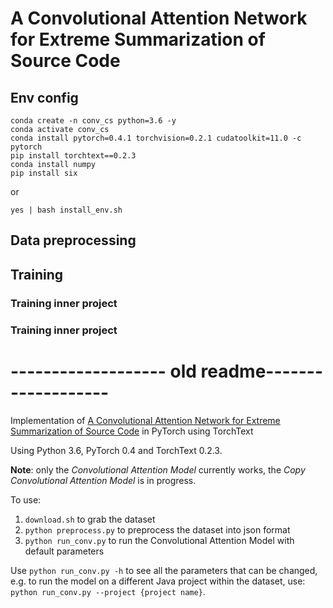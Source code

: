 # A Convolutional Attention Network for Extreme Summarization of Source Code
## Env config

    conda create -n conv_cs python=3.6 -y
    conda activate conv_cs
    conda install pytorch=0.4.1 torchvision=0.2.1 cudatoolkit=11.0 -c pytorch
    pip install torchtext==0.2.3
    conda install numpy
    pip install six
 
or

```
yes | bash install_env.sh
```

## Data preprocessing

## Training

### Training inner project


### Training inner project



# ------------------- old readme-------------------
    
Implementation of [A Convolutional Attention Network for Extreme Summarization of Source Code](https://arxiv.org/abs/1602.03001) in PyTorch using TorchText

Using Python 3.6, PyTorch 0.4 and TorchText 0.2.3.

**Note**: only the *Convolutional Attention Model* currently works, the *Copy Convolutional Attention Model* is in progress.

To use:

1. `download.sh` to grab the dataset
1. `python preprocess.py` to preprocess the dataset into json format
1. `python run_conv.py` to run the Convolutional Attention Model with default parameters

Use `python run_conv.py -h` to see all the parameters that can be changed, e.g. to run the model on a different Java project within the dataset, use: `python run_conv.py --project {project name}`.
